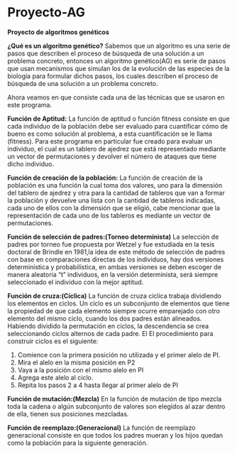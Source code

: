 # Proyecto-AG

**Proyecto de algoritmos genéticos**

**¿Qué es un algoritmo genético?** 
Sabemos que un algoritmo es una serie de pasos que describen el proceso de búsqueda de una solución a un problema concreto, entonces un algoritmo genético(AG) es serie de pasos que usan mecanismos que simulan los de la evolución de las especies de la biología para formular dichos pasos, los cuales describen el proceso de búsqueda de una solución a un problema concreto.  

Ahora veamos en que consiste cada una de las técnicas que se usaron en este programa. 

**Función de Aptitud:**
La función de aptitud o función fitness consiste en que cada individuo de la población debe ser evaluado para cuantificar cómo de bueno es como solución al problema, a esta cuantificación se le llama (fitness). 
Para este programa en particular fue creado para evaluar un individuo, el cual es un tablero de ajedrez que está representado mediante un vector de permutaciones y devolver el número de ataques que tiene dicho individuo. 

**Función de creación de la población:**
La función de creación de la población es una función la cual toma dos valores, uno para la dimensión del tablero de ajedrez y otra para la cantidad de tableros que van a formar la población y devuelve una lista con la cantidad de tableros indicadas, cada uno de ellos con la dimensión que se eligió, cabe mencionar que la representación de cada uno de los tableros es mediante un vector de permutaciones.  

**Función de selección de padres:(Torneo determinista)**
La selección de padres por torneo fue propuesta por Wetzel y fue estudiada en la tesis doctoral de Brindle en 1981,la idea de este método de selección de padres con base en comparaciones directas de los individuos, hay dos versiones determinística y probabilística, en ambas versiones se deben escoger de manera aleatoria “t” individuos, en la versión determinista, será siempre seleccionado el individuo con la mejor aptitud. 

**Función de cruza:(Cíclica)** 
La función de cruza cíclica trabaja dividiendo los elementos en ciclos. Un ciclo es un subconjunto de elementos que tiene la propiedad de que cada elemento siempre ocurre emparejado con otro elemento del mismo ciclo, cuando los dos padres están alineados. Habiendo dividido la permutación en ciclos, la descendencia se crea seleccionando ciclos alternos de cada padre. El 
El procedimiento para construir ciclos es el siguiente: 
1. Comience con la primera posición no utilizada y el primer alelo de PI. 
2. Mira el alelo en la misma posición en P2 
3. Vaya a la posición con el mismo alelo en PI 
4. Agrega este alelo al ciclo. 
5. Repita los pasos 2 a 4 hasta llegar al primer alelo de PI 

**Función de mutación:(Mezcla)** 
En la función de mutación de tipo mezcla toda la cadena o algún subconjunto de valores son elegidos al azar dentro de ella, tienen sus posiciones mezcladas. 

**Función de reemplazo:(Generacional)**
La función de reemplazo generacional consiste en que todos los padres mueran y los hijos quedan como la población para la siguiente generación. 
